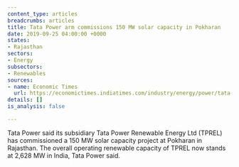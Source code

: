 ```yaml
---
content_type: articles
breadcrumbs: articles
title: Tata Power arm commissions 150 MW solar capacity in Pokharan
date: 2019-09-25 04:00:00 +0000
states:
- Rajasthan
sectors:
- Energy
subsectors:
- Renewables
sources:
- name: Economic Times
  url: https://economictimes.indiatimes.com/industry/energy/power/tata-power-arm-commissions-150-mw-solar-capacity-in-pokharan/articleshow/71150403.cms
details: []
is_analysis: false

---
```

Tata Power said its subsidiary Tata Power Renewable Energy Ltd (TPREL) has commissioned a 150 MW solar capacity project at Pokharan in Rajasthan. The overall operating renewable capacity of TPREL now stands at 2,628 MW in India, Tata Power said.